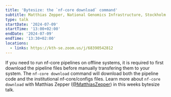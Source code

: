 ```yaml
---
title: 'Bytesize: the `nf-core download` command'
subtitle: Matthias Zepper, National Genomics Infrastructure, Stockholm
type: talk
startDate: '2024-07-09'
startTime: '13:00+02:00'
endDate: '2024-07-09'
endTime: '13:30+02:00'
locations:
  - links: https://kth-se.zoom.us/j/68390542812
---
```


If you need to run nf-core pipelines on offline systems, it is required to first download the pipeline files before manually transfering them to your system. The `nf-core download` command will download both the pipeline code and the institutional nf-core/configs files. Learn more about `nf-core download` with Matthias Zepper ([@MatthiasZepper](https://github.com/MatthiasZepper)) in this weeks bytesize talk.
